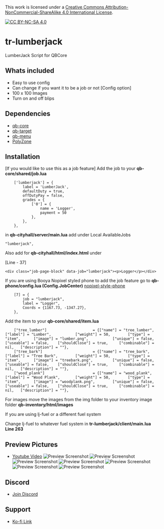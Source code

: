 This work is licensed under a [Creative Commons Attribution-NonCommercial-ShareAlike 4.0
International License][cc-by-nc-sa].

[![CC BY-NC-SA 4.0][cc-by-nc-sa-image]][cc-by-nc-sa]

[cc-by-nc-sa]: http://creativecommons.org/licenses/by-nc-sa/4.0/
[cc-by-nc-sa-image]: https://licensebuttons.net/l/by-nc-sa/4.0/88x31.png
[cc-by-nc-sa-shield]: https://img.shields.io/badge/License-CC%20BY--NC--SA%204.0-lightgrey.svg

# tr-lumberjack
LumberJack Script for QBCore

## Whats included
- Easy to use config
- Can change if you want it to be a job or not [Config option]
- 100 x 100 Images
- Turn on and off blips

## Dependencies
- [qb-core](https://github.com/qbcore-framework/qb-core)
- [qb-target](https://github.com/BerkieBb/qb-target)
- [qb-menu](https://github.com/qbcore-framework/qb-menu)
- [PolyZone](https://github.com/mkafrin/PolyZone)

## Installation

[If you would like to use this as a job feature] Add the job to your **qb-core/shared/job.lua**  

```
	['lumberjack'] = {
		label = 'LumberJack',
		defaultDuty = true,
		offDutyPay = false,
		grades = {
            ['0'] = {
                name = 'Logger',
                payment = 50
            },
        },
	},
```
in **qb-cityhall/server/main.lua** add under Local AvailableJobs

```
"lumberjack",
```

Also add for **qb-cityhall/html/index.html** under <div class="job-page-blocks"> [Line - 37]

```
<div class="job-page-block" data-job="lumberjack"><p>Logger</p></div>

```

If you are using Booya Nopixel styled phone to add the job feature go to **qb-phone/config.lua  (Config.JobCenter)** [nopixel-style-phone](https://github.com/vBooya/qb-phone-npstyle)

```
    [7] = {
        job = "lumberjack",
        label = "Logger",
        Coords = {1167.73, -1347.27},
    },
```


Add the item to your **qb-core/shared/item.lua**

```
	["tree_lumber"]						= {["name"] = "tree_lumber",  	  		["label"] = "Lumber",	  		["weight"] = 50, 		["type"] = "item", 		["image"] = "lumber.png", 			["unique"] = false, 	["useable"] = false, 	["shouldClose"] = true,   	["combinable"] = nil,   ["description"] = ""},
	["tree_bark"]						= {["name"] = "tree_bark",  	  		["label"] = "Tree Bark",	  	["weight"] = 50, 		["type"] = "item", 		["image"] = "treebark.png", 		["unique"] = false, 	["useable"] = false, 	["shouldClose"] = true,   	["combinable"] = nil,   ["description"] = ""},
	["wood_plank"]						= {["name"] = "wood_plank",  	  		["label"] = "Wood Plank",	  	["weight"] = 50, 		["type"] = "item", 		["image"] = "woodplank.png", 		["unique"] = false, 	["useable"] = false, 	["shouldClose"] = true,   	["combinable"] = nil,   ["description"] = ""},
```
For images move the images from the img folder to your inventory image folder **qb-inventory/html/images**

If you are using lj-fuel or a different fuel system

Change lj-fuel to whatever fuel system in **tr-lumberjack/client/main.lua Line 263**

## Preview Pictures
- [Youtube Video](https://youtu.be/DpmRvZUhPAo)
![Preview Screenshot](https://i.imgur.com/5ZC9RNo.jpeg)
![Preview Screenshot](https://i.imgur.com/2D3lOfG.png)
![Preview Screenshot](https://i.imgur.com/mdv3wX6.png)
![Preview Screenshot](https://i.imgur.com/TghLZWz.jpeg)
![Preview Screenshot](https://i.imgur.com/vtHS9iP.jpeg)
![Preview Screenshot](https://i.imgur.com/tIWGi16.jpeg)
![Preview Screenshot](https://i.imgur.com/I3oQ5wi.jpeg)

## Discord
- [Join Discord](https://discord.gg/zRCdhENsHG)

## Support
- [Ko-fi Link](https://ko-fi.com/trclassic)
